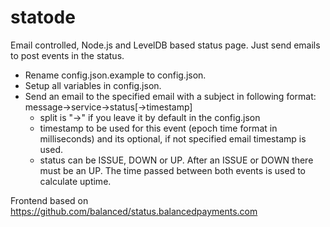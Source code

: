 statode
==================

Email controlled, Node.js and LevelDB based status page.
Just send emails to post events in the status.

* Rename config.json.example to config.json.
* Setup all variables in config.json.
* Send an email to the specified email with a subject in following format: message->service->status[->timestamp]
    * split is "->" if you leave it by default in the config.json
    * timestamp to be used for this event (epoch time format in milliseconds) and its optional, if not specified email timestamp is used.
    * status can be ISSUE, DOWN or UP. After an ISSUE or DOWN there must be an UP. The time passed between both events is used to calculate uptime.

Frontend based on https://github.com/balanced/status.balancedpayments.com
